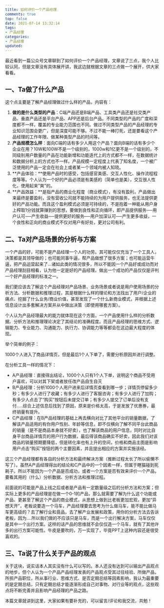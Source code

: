 ```yaml
---
title: 如何评价一个产品经理
comments: true
top: false
date: 2021-07-14 13:32:14
tags:
- 产品经理
categories:
- 产品经理
updated:
---
```



最近看到一篇公众号文章聊到了如何评价一个产品经理，文章说了三点，我个人比较认同，但是文章没有具体展开讲，我这边就根据文章的三点做一个展开，供大家看看。

<!-- more -->

## 一、Ta做了什么产品

这个点主要是了解产品经理做过什么样的产品，内容有：

1. **做的是什么类型的产品**：C端产品还是B端产品、工具类产品还是社交类产品、垂直产品还是平台产品、APP还是后台产品。不同类型的产品的广度和深度都不一样，覆盖的专业能力范围也不同。做过不同类型产品的产品经理的专业知识范围会更广，但是深度可能不够。不过不能一棒打死，还是要看这个产品经理的工作年限、做某种类型产品的时间等。
2. **产品规模怎么样**：面向C端的话有多少人用这个产品？面向B端的话有多少个企业在用？10W和100W不是一个级别的，1000w和1亿更不是一个级别的，不同级别用户数量的产品在功能新增和功能迭代上的方式都不一样，在数据统计和数据分析上的方式也不一样。产品规模一定程度上代表了知名度，一个被广泛使用的产品一定会在社会上或者某一个领域内被人知晓。
3. **产品体验：**使用产品时的感受，包括感官美感、交互人性化、操作流程程度等等。个人认为一个好的产品必须是有美感的（简单也是美），交互很人性化，使用起来”爽"的。
4. **产品效益：**是指产品的商业化程度（商业模式），有没有盈利，产品做出来最终是要盈利，没有营收公司就不能持续的为用户提供服务，也无法提供更好的产品功能。而且这个盈利模式必须是可持续的，不是抱着一种能从用户身上榨取1分钱就算赚到的思想，要做到良性和正向循环，即产品提供服务──用户认可──产生收益──提供更好的服务──用户加深认可──产生更多收益，一个良性和正向的商业模式不仅对用户有好处，更对公司有利。

## 二、Ta对产品场景的分析与方案

一个产品的好，可能不是产品经理一个人的功劳。其可能仅仅充当了一个工具人，决策都是其领导做的；也可能同事牛逼，帮产品做想了很多方案；也可能运营牛逼，把产品运营起来了...诸如此类的情况很多，所以不能因一个产品好或成功而对产品经理刮目相看，认为他一定是好的产品经理。做出一个成功的产品仅仅是评判一个好产品经理的标准之一。

我们更应该去了解这个产品经理对产品场景、业务场景或者说是用户使用场景的分析方法、分析数据和推理过程，其是根据什么样的理论和方法找出了用户/企业的痛点、挖掘了什么业务/商业价值，甚至发现了一个什么新商业模式，并根据上述信息设计出多套解决方案并从中做出决策（即使用哪套方案）。

个人认为产品经理最大的能力就体现在这个方面，一个产品使用什么样的分析数据、分析方法和推理理论决定了其结论的准确程度。而且产品经理的思维方式、逻辑能力、专业能力、沟通能力、执行力、协调能力等等都会在这边最大程度的体现。

举个简单的例子：

1000个人进入了商品详情页，但是最后1个人下单了，需要分析原因并进行调整。

在分析工具一样的情况下：
- A产品经理：直接得出结论，1000个人只有1个人下单，说明这个商品不受用户喜欢，可以对其下架或者放任改产品自生自灭
- B产品经理：分析1000个人用户进来后详情页查看到哪一步；详情页停留多少秒；有多少人进行了收藏；有多少人进行了客服咨询；有多少人进行了加购；有多少人点击了“购买”按钮后未提交订单；有多少人提交了订单后没有支付.....综合上述信息后找到了原因，原来是价格太高，于是发放了优惠券，最终销量有提升。
- C产品经理：在B产品经理的基础上再去横向对比了其他平台的销量数据，了解该产品适用的有你用户性别、年龄等信息，即不仅横向了解不同平台此商品的销量（是不是商品本身就不好卖），也了解该商品的用户信息，同时对比自身平台商品详情页的用户行为数据，最后得该商品确实不好卖，因此我们对该商品的销量预期要降低，但是转化率也有上升的空间，价格和商品主图是影响用户点击“购买”按钮的两个主要因素，并且提出相应的方案并实施该经。

这三个产品经理都有各自的分析方法和最终解决方案（推断过程太长了所以偷懒不写了）。虽然A产品经理得出的结论和C产品中的一个因素一样，但属于瞎猫碰到死耗子。所以不能因为一个产品是否成功，或者一个方案是否有效来评价一个产品，要看其用的（什么）分析数据、分析方法和推理过程。

前面说的可能是产品上线之后或者是产品有一定数量级之后的分析方法和方案；但实际上更多的产品经理是在做一个0-1的产品，那么就需要了解为什么这个功能或产品、更甚至了解这个产品的商业模式，从思想上做到比老板更加宏观，更加“异想天开”，老板说要造一个马车，产品经理要去思考为什么做马车，能不能比做马车更高级的？去了解行业和竟品，去了解产业发展和政策，用你的分析方法去告诉老板，因为....所以我们做的不应该只是马车，而是一个出行解决方案，马车仅仅是其中一个出行方案。这样的话产品的思维就不会仅仅造一个马车，就有了其他许多的出行方案可能性。牛皮是要吹的，万一实现了，毕竟PPT上这种内容还是很受喜欢的。

## 三、Ta说了什么关于产品的观点

关于这块，说实话本人其实没有什么可以写的。本人还没有达到可以输出产品观点的地步，但个人认为一个产品产品经理发表的产品观点受其过往经验、所做产品，所担产品职位，所从事行业、思维方式、是否定期总结等因素影响，我认为最重要的是定期总结，只有定期总结才能逐渐形成自己对事物、对行业等的观点，这些观点将不断完善并且影响产品经理的产品之路。


本篇文章就讲到这里，大家如果有要补充的，可以留言/评论和我交流，共勉！